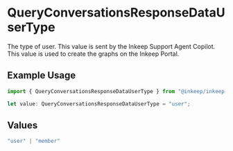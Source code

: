 # QueryConversationsResponseDataUserType

The type of user. This value is sent by the Inkeep Support Agent Copilot. This value is used to create the graphs on the Inkeep Portal.

## Example Usage

```typescript
import { QueryConversationsResponseDataUserType } from "@inkeep/inkeep-analytics/models/components";

let value: QueryConversationsResponseDataUserType = "user";
```

## Values

```typescript
"user" | "member"
```